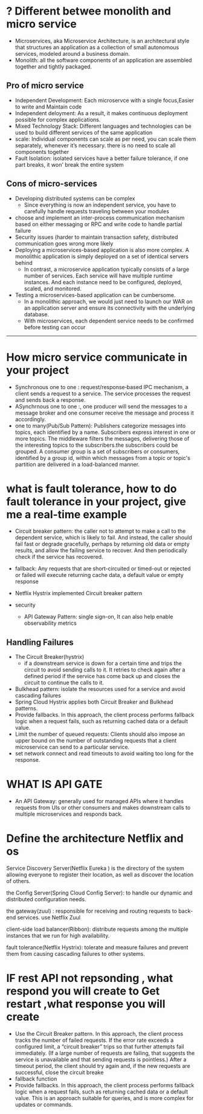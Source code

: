 # ? Different betwee monolith and micro service
* Microservices, aka Microservice Architecture, is an architectural style that structures an application as a collection of small autonomous services, modeled around a business domain.
* Monolith: all the software components of an application are assembled together and tightly packaged.
## Pro of micro service
* Independent Development: Each microservce with a single focus,Easier to write and Maintain code
* Independent deloyment: As a result, it makes continuous deployment possible for complex applications.
* Mixed Technology Stack: Different languages and technologies can be used to build different services of the same application
* scale: Individual components can scale as per need, you can scale them separately, whenever it’s necessary. there is no need to scale all components together
* Fault Isolation: isolated services have a better failure tolerance, if one part breaks, it won' break the entire system

## Cons of micro-services
* Developing distributed systems can be complex
  * Since everything is now an independent service, you have to carefully handle requests traveling between your modules
* choose and implement an inter-process communication mechanism based on either messaging or RPC and write code to handle partial failure 
* Security issues (harder to maintain transaction safety, distributed communication goes wrong more likely
* Deploying a microservices-based application is also more complex. A monolithic application is simply deployed on a set of identical servers behind
  * In contrast, a microservice application typically consists of a large number of services. Each service will have multiple runtime instances. And each instance need to be configured, deployed, scaled, and monitored. 
* Testing a microservices-based application can be cumbersome. 
  *  In a monolithic approach, we would just need to launch our WAR on an application server and ensure its connectivity with the underlying database. 
  *  With microservices, each dependent service needs to be confirmed before testing can occur
---------  
# How micro service communicate in your project

* Synchronous one to one : request/response‑based IPC mechanism, a client sends a request to a service. The service processes the request and sends back a response.
* ASynchrnous one to one :, one producer will send the messages to a message broker and one consumer receive the message and process it accordingly.
* one to many(Pub/Sub Pattern): Publishers categorize messages into topics, each identified by a name. Subscribers express interest in one or more topics. The middleware filters the messages, delivering those of the interesting topics to the subscribers.the subscribers could be grouped. A consumer group is a set of subscribers or consumers, identified by a group id, within which messages from a topic or topic's partition are delivered in a load-balanced manner.
  
  
# what is  fault tolerance, how to do fault tolerance in your project, give me a real-time example

* Circuit breaker pattern: the caller not to attempt to make a call to the dependent service, which is likely to fail. And instead, the caller should fail fast or degrade gracefully, perhaps by returning old data or empty results, and allow the failing service to recover. And then periodically check if the service has recovered.

* fallback: Any requests that are short-circuited or timed-out or rejected or failed will execute
returning cache data, a default value or empty response

* Netflix Hystrix implemented Circuit breaker pattern

* security
  *  API Gateway Pattern: single sign-on, It can also help enable observability metrics 
 
## Handling Failures
 * The Circuit Breaker(hystrix)
   * if a downstream service is down for a certain time and trips the circuit to avoid sending calls to it. It retries to check again after a defined period if the service has come back up and closes the circuit to continue the calls to it.
 * Bulkhead pattern: isolate the resources used for a service and avoid cascading failures
 * Spring Cloud Hystrix applies both Circuit Breaker and Bulkhead patterns.
 * Provide fallbacks. In this approach, the client process performs fallback logic when a request fails, such as returning cached data or a default value.
 * Limit the number of queued requests: Clients should also impose an upper bound on the number of outstanding requests that a client microservice can send to a particular service.
 * set network connect and read timeouts to avoid waiting too long for the response. 
 
# WHAT IS API GATE
* An API Gateway: generally used for managed APIs where it handles requests from UIs or other consumers and makes downstream calls to multiple microservices and responds back.

# Define the architecture  Netflix and os

Service Discovery Server(Netflix Eureka ) is the directory of the system allowing everyone to register their location, as well as discover the location of others.

the Config Server(Spring Cloud Config Server): to handle our dynamic and distributed configuration needs.

the gateway(zuul) : responsible for receiving and routing requests to back-end services. use Netflix Zuul

client-side load balancer(Ribbon): distribute requests among the multiple instances that we run for high availability.

fault tolerance(Netflix Hystrix): tolerate and measure failures and prevent them from causing cascading failures to other systems.

# IF rest API not repsonding , what respond you will create to Get restart ,what response you will create

* Use the Circuit Breaker pattern. In this approach, the client process tracks the number of failed requests. If the error rate exceeds a configured limit, a “circuit breaker” trips so that further attempts fail immediately. (If a large number of requests are failing, that suggests the service is unavailable and that sending requests is pointless.) After a timeout period, the client should try again and, if the new requests are successful, close the circuit breake
* fallback function
* Provide fallbacks. In this approach, the client process performs fallback logic when a request fails, such as returning cached data or a default value. This is an approach suitable for queries, and is more complex for updates or commands.




